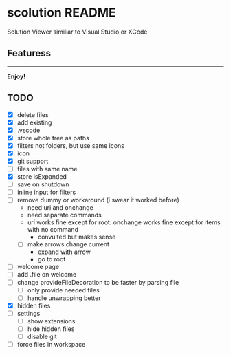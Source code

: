 # scolution README

Solution Viewer similiar to Visual Studio or XCode

## Featuress

---

**Enjoy!**

## TODO
- [x] delete files
- [x] add existing
- [x] .vscode
- [x] store whole tree as paths
- [x] filters not folders, but use same icons
- [x] icon
- [x] git support
- [ ] files with same name
- [x] store isExpanded
- [ ] save on shutdown
- [ ] inline input for filters
- [ ] remove dummy or workaround (i swear it worked before)
  - need uri and onchange
  -  need separate commands
  - uri works fine except for root. onchange works fine except for items with no command
    - convulted but makes sense
  - [ ] make arrows change current
    - expand with arrow
    - go to root
- [ ] welcome page
- [ ] add .file on welcome
- [ ] change provideFileDecoration to be faster by parsing file
  - [ ] only provide needed files
  - [ ] handle unwrapping better
- [x] hidden files
- [ ] settings
  - [ ] show extensions
  - [ ] hide hidden files
  - [ ] disable git
- [ ] force files in workspace
